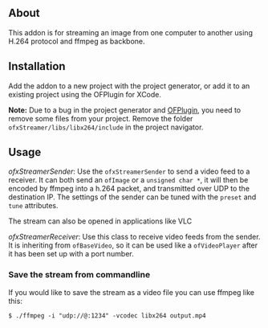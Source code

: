 ## About
This addon is for streaming an image from one computer to another using H.264 protocol and ffmpeg as backbone.


## Installation
Add the addon to a new project with the project generator, or add it to an existing project using the OFPlugin for XCode. 

**Note:** Due to a bug in the project generator and [OFPlugin](https://github.com/admsyn/OFPlugin/issues/26), you need to remove some files from your project. Remove the folder `ofxStreamer/libs/libx264/include` in the project navigator. 

## Usage
*ofxStreamerSender*: 
Use the `ofxStreamerSender` to send a video feed to a receiver.  It can both send an `ofImage` or a `unsigned char *`, it will then be encoded by ffmpeg into a h.264 packet, and transmitted over UDP to the destination IP.  The settings of the sender can be tuned with the `preset` and `tune` attributes.

The stream can also be opened in applications like VLC

*ofxStreamerReceiver*:
Use this class to receive video feeds from the sender. It is inheriting from `ofBaseVideo`, so it can be used like a `ofVideoPlayer` after it has been set up with a port number.
	

### Save the stream from commandline
If you would like to save the stream as a video file you can use ffmpeg like this:

	$ ./ffmpeg -i "udp://@:1234" -vcodec libx264 output.mp4 
